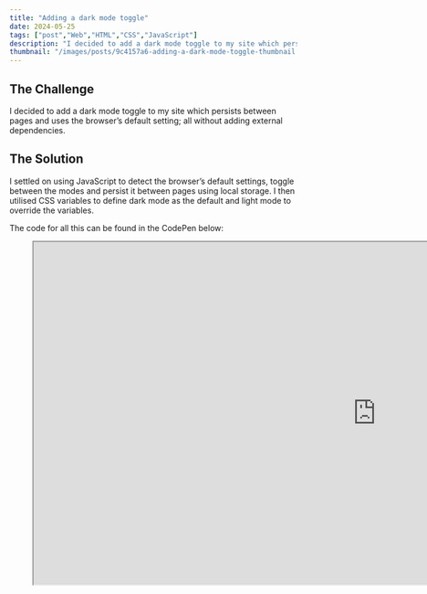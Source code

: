 ```yaml
---
title: "Adding a dark mode toggle"
date: 2024-05-25
tags: ["post","Web","HTML","CSS","JavaScript"]
description: "I decided to add a dark mode toggle to my site which persists between pages and uses the browser’s default setting; all without adding external dependencies. I settled on using JavaScript to detect t…"
thumbnail: "/images/posts/9c4157a6-adding-a-dark-mode-toggle-thumbnail.png"
---
```


## The Challenge


I decided to add a dark mode toggle to my site which persists between pages and uses the browser’s default setting; all without adding external dependencies.


## The Solution


I settled on using JavaScript to detect the browser’s default settings, toggle between the modes and persist it between pages using local storage. I then utilised CSS variables to define dark mode as the default and light mode to override the variables.

The code for all this can be found in the CodePen below:


<figure><iframe src="https://codepen.io/olivercullimore/embed/xxNEXRa?default-tab=html%2Cresult" width="1200" height="600"></iframe><figcaption></figcaption></figure>

